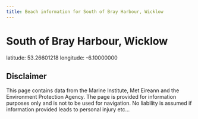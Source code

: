 ```yaml
---
title: Beach information for South of Bray Harbour, Wicklow
---
```

# South of Bray Harbour, Wicklow 

<div class="location-info">latitude: 53.26601218 longitude: -6.10000000</div>
<div class="met-eireann-warnings"></div>
<div></div>

## Disclaimer

This page contains data from the Marine Institute, 
Met Eireann and the Environment Protection Agency. The page is provided for
information purposes only and is not to be used for navigation. No liability 
is assumed if information provided leads to personal injury etc...